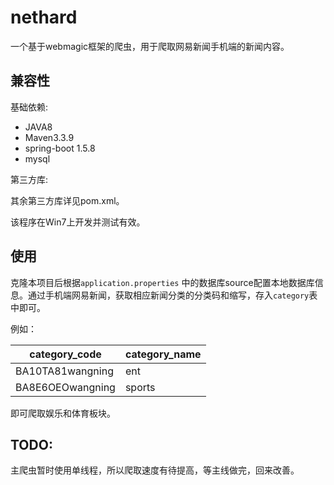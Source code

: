 # nethard
一个基于webmagic框架的爬虫，用于爬取网易新闻手机端的新闻内容。

## 兼容性
基础依赖:

* JAVA8
*  Maven3.3.9
*  spring-boot 1.5.8
*  mysql

第三方库:

其余第三方库详见pom.xml。

该程序在Win7上开发并测试有效。

## 使用

克隆本项目后根据```application.properties``` 中的数据库source配置本地数据库信息。通过手机端网易新闻，获取相应新闻分类的分类码和缩写，存入`category`表中即可。

例如：

category_code | category_name
---|---
BA10TA81wangning | ent
BA8E6OEOwangning | sports


即可爬取娱乐和体育板块。

## TODO:
主爬虫暂时使用单线程，所以爬取速度有待提高，等主线做完，回来改善。